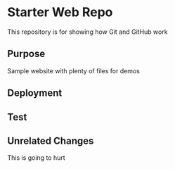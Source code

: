 # Starter Web Repo

This repository is for showing how Git and GitHub work

## Purpose

Sample website with plenty of files for demos

## Deployment

## Test

## Unrelated Changes

This is going to hurt